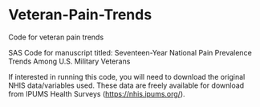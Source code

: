 # Veteran-Pain-Trends
Code for veteran pain trends

SAS Code for manuscript titled: Seventeen-Year National Pain Prevalence Trends Among U.S. Military Veterans


If interested in running this code, you will need to download the original NHIS data/variables used. These data are freely available for download from IPUMS Health Surveys (https://nhis.ipums.org/).
